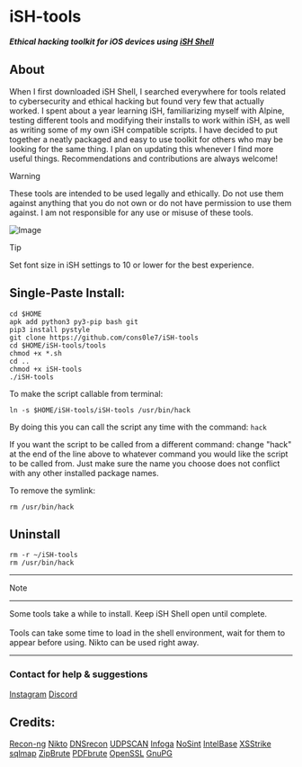 # iSH-tools
***Ethical hacking toolkit for iOS devices using [iSH Shell](https://apps.apple.com/us/app/id1436902243)***

## About
When I first downloaded iSH Shell, I searched everywhere for tools related to cybersecurity and ethical hacking but found very few that actually worked. I spent about a year learning iSH, familiarizing myself with Alpine, testing different tools and modifying their installs to work within iSH, as well as  writing some of my own iSH compatible scripts. I have decided to put together a neatly packaged and easy to use toolkit for others who may be looking for the same thing. I plan on updating this whenever I find more useful things. Recommendations and contributions are always welcome!

> [!Warning]
> These tools are intended to be used legally and ethically. Do not use them against anything that you do not own or do not have permission to use them against. I am not responsible for any use or misuse of these tools. 

![Image](https://github.com/user-attachments/assets/e54b1b62-d591-4fc6-bd4d-70f4071cfbc9)

>[!Tip]
> Set font size in iSH settings to 10 or lower for the best experience.

## Single-Paste Install: 
```
cd $HOME
apk add python3 py3-pip bash git
pip3 install pystyle 
git clone https://github.com/cons0le7/iSH-tools
cd $HOME/iSH-tools/tools
chmod +x *.sh
cd ..
chmod +x iSH-tools
./iSH-tools
```
To make the script callable from terminal:
```
ln -s $HOME/iSH-tools/iSH-tools /usr/bin/hack
```
By doing this you can call the script any time with the command: `hack`

If you want the script to be called from a different command: 
change "hack" at the end of the line above to whatever command you would like the script to be called from. Just make sure the name you choose does not conflict with any other installed package names. 

To remove the symlink: 
```
rm /usr/bin/hack
```
## Uninstall 
```
rm -r ~/iSH-tools
rm /usr/bin/hack
```
___
> [!Note]
> ___
> Some tools take a while to install. Keep iSH Shell open until complete. <br><br>
> Tools can take some time to load in the shell environment, wait for them to appear before using. Nikto can be used right away.
> <br> 

--- 
### Contact for help & suggestions 
[Instagram](http://instagram.com/con5ole) 
[Discord](https://discordapp.com/users/413853735211761670)

## Credits: 

[Recon-ng](https://github.com/lanmaster53/recon-ng)
[Nikto](https://github.com/sullo/nikto)
[DNSrecon](https://github.com/darkoperator/dnsrecon) 
[UDPSCAN](https://github.com/cons0le7/UDPSCAN) 
[Infoga](https://github.com/The404Hacking/Infoga)
[NoSint](https://nosint.org)
[IntelBase](https://github.com/cons0le7/IntelBase-CLI) 
[XSStrike](https://github.com/s0md3v/XSStrike) 
[sqlmap](https://github.com/sqlmapproject/sqlmap) 
[ZipBrute](https://github.com/midwestcoder2020/FileBruteforcers)
[PDFbrute](https://github.com/midwestcoder2020/FileBruteforcers) 
[OpenSSL](http://openssl-library.org) 
[GnuPG](https://gnupg.org)
